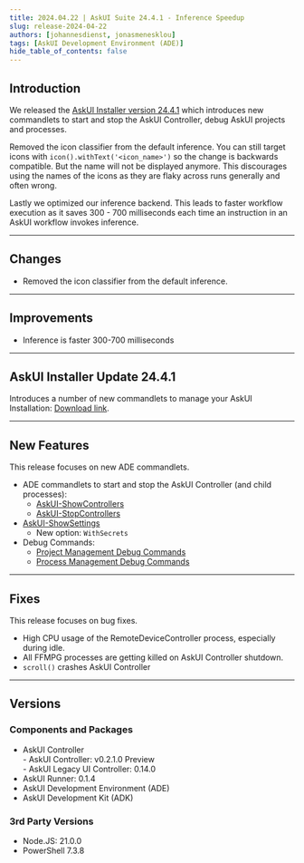 ```yaml
---
title: 2024.04.22 | AskUI Suite 24.4.1 - Inference Speedup
slug: release-2024-04-22
authors: [johannesdienst, jonasmenesklou]
tags: [AskUI Development Environment (ADE)]
hide_table_of_contents: false
---
```


## Introduction
We released the [AskUI Installer version 24.4.1](#askui-installer-update-2441) which introduces new commandlets to start and stop the AskUI Controller, debug AskUI projects and processes. 

Removed the icon classifier from the default inference. You can still target icons with `icon().withText('<icon_name>')` so the change is backwards compatible. But the name will not be displayed anymore. This discourages using the names of the icons as they are flaky across runs generally and often wrong.

Lastly we optimized our inference backend. This leads to faster workflow execution as it saves 300 - 700 milliseconds each time an instruction in an AskUI workflow invokes inference.

---

## Changes

- Removed the icon classifier from the default inference.

---

## Improvements

- Inference is faster 300-700 milliseconds

---

## AskUI Installer Update 24.4.1
Introduces a number of new commandlets to manage your AskUI Installation: [Download link](https://files.askui.com/releases/Installer/24.4.1/AskUI-Suite-24.4.1-System-Installer-Win-AMD64-Full.exe).

---
## New Features
This release focuses on new ADE commandlets.

- ADE commandlets to start and stop the AskUI Controller (and child processes):
  - [AskUI-ShowControllers](https://docs.askui.com/docs/adk/Components/AskUI-Development-Environment#askui-showcontrollers-command)
  - [AskUI-StopControllers](https://docs.askui.com/docs/adk/Components/AskUI-Development-Environment#askui-stopcontrollers-command)
- [AskUI-ShowSettings](https://docs.askui.com/docs/adk/Components/AskUI-Development-Environment#askui-showsettings-command)
  - New option: `WithSecrets`
- Debug Commands:
  - [Project Management Debug Commands](https://docs.askui.com/docs/adk/Components/AskUI-Development-Environment#project-management-debug-commands)
  - [Process Management Debug Commands](https://docs.askui.com/docs/adk/Components/AskUI-Development-Environment#process-management-debug-commands)

---

## Fixes
This release focuses on bug fixes.

- High CPU usage of the RemoteDeviceController process, especially during idle.
- All FFMPG processes are getting killed on AskUI Controller shutdown.
- `scroll()` crashes AskUI Controller

---
## Versions

### Components and Packages
- AskUI Controller  
        - AskUI Controller: v0.2.1.0 Preview  
        - AskUI Legacy UI Controller: 0.14.0
- AskUI Runner: 0.1.4
- AskUI Development Environment (ADE)
- AskUI Development Kit (ADK)

### 3rd Party Versions
- Node.JS: 21.0.0
- PowerShell 7.3.8